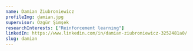 ```yaml
---
name: Damian Ziubroniewicz
profileImg: damian.jpg
supervisor: Özgür Şimşek
researchInterests: ["Reinforcement learning"]
linkedIn: https://www.linkedin.com/in/damian-ziubroniewicz-3252481a0/
slug: damian
---
```

